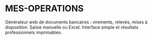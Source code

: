 # MES-OPERATIONS
Générateur web de documents bancaires : virements, relevés, mises à disposition. Saisie manuelle ou Excel. Interface simple et résultats professionnels imprimables.
